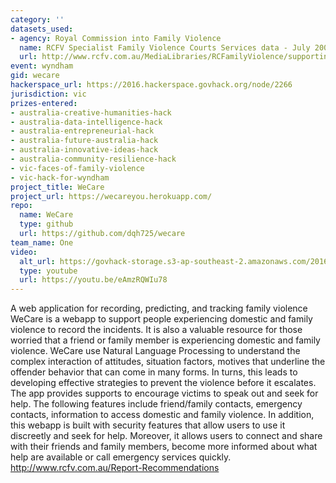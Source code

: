 ```yaml
---
category: ''
datasets_used:
- agency: Royal Commission into Family Violence
  name: RCFV Specialist Family Violence Courts Services data - July 2009 to June 2014
  url: http://www.rcfv.com.au/MediaLibraries/RCFamilyViolence/supporting-docs/CSA/RCFV-Specialist-Family-Violence-Courts-Services-data-July-2009-to-June-2014.xlsx
event: wyndham
gid: wecare
hackerspace_url: https://2016.hackerspace.govhack.org/node/2266
jurisdiction: vic
prizes-entered:
- australia-creative-humanities-hack
- australia-data-intelligence-hack
- australia-entrepreneurial-hack
- australia-future-australia-hack
- australia-innovative-ideas-hack
- australia-community-resilience-hack
- vic-faces-of-family-violence
- vic-hack-for-wyndham
project_title: WeCare
project_url: https://wecareyou.herokuapp.com/
repo:
  name: WeCare
  type: github
  url: https://github.com/dqh725/wecare
team_name: One
video:
  alt_url: https://govhack-storage.s3-ap-southeast-2.amazonaws.com/2016/Wecare.mov
  type: youtube
  url: https://youtu.be/eAmzRQWIu78
---
```


A web application for recording, predicting, and tracking family violence
WeCare is a webapp to support people experiencing domestic and family violence to record the incidents. It is also a valuable resource for those worried that a friend or family member is experiencing domestic and family violence. WeCare use Natural Language Processing to understand the complex interaction of attitudes, situation factors, motives that underline the offender behavior that can come in many forms. In turns, this leads to developing effective strategies to prevent the violence before it escalates.
The app provides supports to encourage victims to speak out and seek for help. The following features include friend/family contacts, emergency contacts, information to access domestic and family violence. In addition, this webapp is built with security features that allow users to use it discreetly and seek for help. Moreover, it allows users to connect and share with their friends and family members, become more informed about what help are available or call emergency services quickly.
http://www.rcfv.com.au/Report-Recommendations